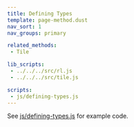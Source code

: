 ```yaml
---
title: Defining Types
template: page-method.dust
nav_sort: 1
nav_groups: primary

related_methods:
 - Tile

lib_scripts:
 - ../../../src/rl.js
 - ../../../src/tile.js

scripts:
 - js/defining-types.js
---
```


See <a href="js/defining-types.js">js/defining-types.js</a> for example code.